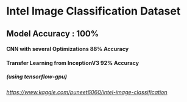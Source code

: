 # Intel Image Classification Dataset
## Model Accuracy : 100% 
####   CNN with several Optimizations 88% Accuracy
####   Transfer Learning from InceptionV3 92% Accuracy
#####  (using tensorflow-gpu)
###### https://www.kaggle.com/puneet6060/intel-image-classification
 
